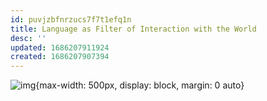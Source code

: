 ```yaml
---
id: puvjzbfnrzucs7f7t1efq1n
title: Language as Filter of Interaction with the World
desc: ''
updated: 1686207911924
created: 1686207907394
---
```


![img](/assets/images/Screenshot_2023-06-08_at_12.04.32_AM.png){max-width: 500px, display: block, margin: 0 auto}